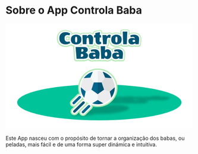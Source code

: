 # Sobre o App Controla Baba

![alt text](https://github.com/neijrdev/about_app_controla_baba/blob/main/assets/banner_app_menor_to_git.png?raw=true)

Este App nasceu com o propósito de tornar a organização dos babas, ou peladas, mais fácil e de uma forma super dinámica e intuitiva.


